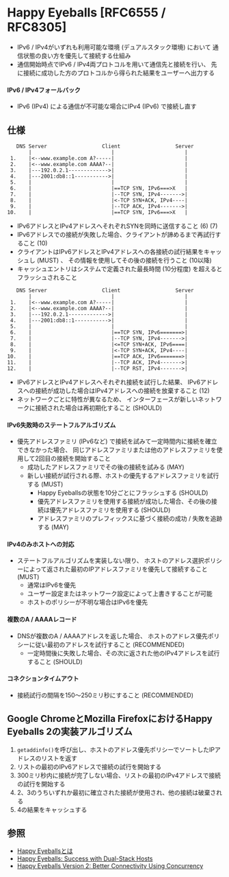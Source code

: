 # Happy Eyeballs [RFC6555 / RFC8305]
- IPv6 / IPv4がいずれも利用可能な環境 (デュアルスタック環境) において
  通信状態の良い方を優先して接続する仕組み
- 通信開始時点でIPv6 / IPv4両プロトコルを用いて通信先と接続を行い、
  先に接続に成功した方のプロトコルから得られた結果をユーザーへ出力する

#### IPv6 / IPv4フォールバック
- IPv6 (IPv4) による通信が不可能な場合にIPv4 (IPv6) で接続し直す

## 仕様

```
   DNS Server                  Client                  Server
       |                          |                       |
 1.    |<--www.example.com A?-----|                       |
 2.    |<--www.example.com AAAA?--|                       |
 3.    |---192.0.2.1------------->|                       |
 4.    |---2001:db8::1----------->|                       |
 5.    |                          |                       |
 6.    |                          |==TCP SYN, IPv6===>X   |
 7.    |                          |--TCP SYN, IPv4------->|
 8.    |                          |<-TCP SYN+ACK, IPv4----|
 9.    |                          |--TCP ACK, IPv4------->|
10.    |                          |==TCP SYN, IPv6===>X   |
```

- IPv6アドレスとIPv4アドレスへそれぞれSYNを同時に送信すること (6) (7)
- IPv6アドレスでの接続が失敗した場合、クライアントが諦めるまで再試行すること (10)
- クライアントはIPv6アドレスとIPv4アドレスへの各接続の試行結果をキャッシュし (MUST) 、
  その情報を使用してその後の接続を行うこと (10以降)
- キャッシュエントリはシステムで定義された最長時間 (10分程度) を超えるとフラッシュされること

```
   DNS Server                  Client                  Server
       |                          |                       |
 1.    |<--www.example.com A?-----|                       |
 2.    |<--www.example.com AAAA?--|                       |
 3.    |---192.0.2.1------------->|                       |
 4.    |---2001:db8::1----------->|                       |
 5.    |                          |                       |
 6.    |                          |==TCP SYN, IPv6=======>|
 7.    |                          |--TCP SYN, IPv4------->|
 8.    |                          |<=TCP SYN+ACK, IPv6====|
 9.    |                          |<-TCP SYN+ACK, IPv4----|
10.    |                          |==TCP ACK, IPv6=======>|
11.    |                          |--TCP ACK, IPv4------->|
12.    |                          |--TCP RST, IPv4------->|
```

- IPv6アドレスとIPv4アドレスへそれぞれ接続を試行した結果、
  IPv6アドレスへの接続が成功した場合はIPv4アドレスへの接続を放棄すること (12)
- ネットワークごとに特性が異なるため、
  インターフェースが新しいネットワークに接続された場合は再初期化すること (SHOULD)

#### IPv6失敗時のステートフルアルゴリズム
- 優先アドレスファミリ (IPv6など) で接続を試みて一定時間内に接続を確立できなかった場合、
  同じアドレスファミリまたは他のアドレスファミリを使用して2回目の接続を開始すること
  - 成功したアドレスファミリでその後の接続を試みる (MAY)
  - 新しい接続が試行される際、ホストの優先するアドレスファミリを試行する (MUST)
    - Happy Eyeballsの状態を10分ごとにフラッシュする (SHOULD)
    - 優先アドレスファミリを使用する接続が成功した場合、その後の接続は優先アドレスファミリを使用する (SHOULD)
    - アドレスファミリのプレフィックスに基づく接続の成功 / 失敗を追跡する (MAY)

#### IPv4のみホストへの対応
- ステートフルアルゴリズムを実装しない限り、
  ホストのアドレス選択ポリシーによって返された最初のIPアドレスファミリを優先して接続すること (MUST)
  - 通常はIPv6を優先
  - ユーザー設定またはネットワーク設定によって上書きすることが可能
  - ホストのポリシーが不明な場合はIPv6を優先

#### 複数のA / AAAAレコード
- DNSが複数のA / AAAAアドレスを返した場合、
  ホストのアドレス優先ポリシーに従い最初のアドレスを試行すること (RECOMMENDED)
  - 一定時間後に失敗した場合、その次に返された他のIPv4アドレスを試行すること (SHOULD)

#### コネクションタイムアウト
- 接続試行の間隔を150～250ミリ秒にすること (RECOMMENDED)

## Google ChromeとMozilla FirefoxにおけるHappy Eyeballs 2の実装アルゴリズム
1. `getaddinfo()`を呼び出し、ホストのアドレス優先ポリシーでソートしたIPアドレスのリストを返す
2. リストの最初のIPv6アドレスで接続の試行を開始する
3. 300ミリ秒内に接続が完了しない場合、リストの最初のIPv4アドレスで接続の試行を開始する
4. 2、3のうちいずれか最初に確立された接続が使用され、他の接続は破棄される
5. 4の結果をキャッシュする

## 参照
- [Happy Eyeballsとは](https://www.nic.ad.jp/ja/basics/terms/happy-eyeballs.html)
- [Happy Eyeballs: Success with Dual-Stack Hosts](https://www.ietf.org/rfc/rfc6555.txt)
- [Happy Eyeballs Version 2: Better Connectivity Using Concurrency](https://www.ietf.org/rfc/rfc8305.txt)
